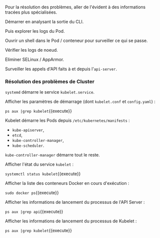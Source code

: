 Pour la résolution des problèmes, aller de l'évident à des informations tracées plus spécialisées.

Démarrer en analysant la sortie du CLI.

Puis explorer les logs du Pod.

Ouvrir un shell dans le Pod / conteneur pour surveiller ce qui se passe.

Vérifier les logs de noeud.

Eliminer SELinux / AppArmor.

Surveiller les appels d'API faits à et depuis l'`api-server`.

### Résolution des problèmes de Cluster

`systemd` démarre le service `kubelet.service`.

Afficher les paramètres de démarrage (dont `kubelet.conf` et `config.yaml`) :

`ps aux |grep kubelet`{{execute}}

Kubelet démarre les Pods depuis `/etc/kubernetes/manifests` :
- `kube-apiserver`,
- `etcd`,
- `kube-controller-manager`,
- `kube-scheduler`.

`kube-controller-manager` démarre tout le reste.

Afficher l'état du service `kubelet` :

`systemctl status kubelet`{{execute}}

Afficher la liste des conteneurs Docker en cours d'exécution :

`sudo docker ps`{{execute}}

Afficher les informations de lancement du processus de l'API Server :

`ps aux |grep api`{{execute}}

Afficher les informations de lancement du processus de Kubelet :

`ps aux |grep kubelet`{{execute}}
